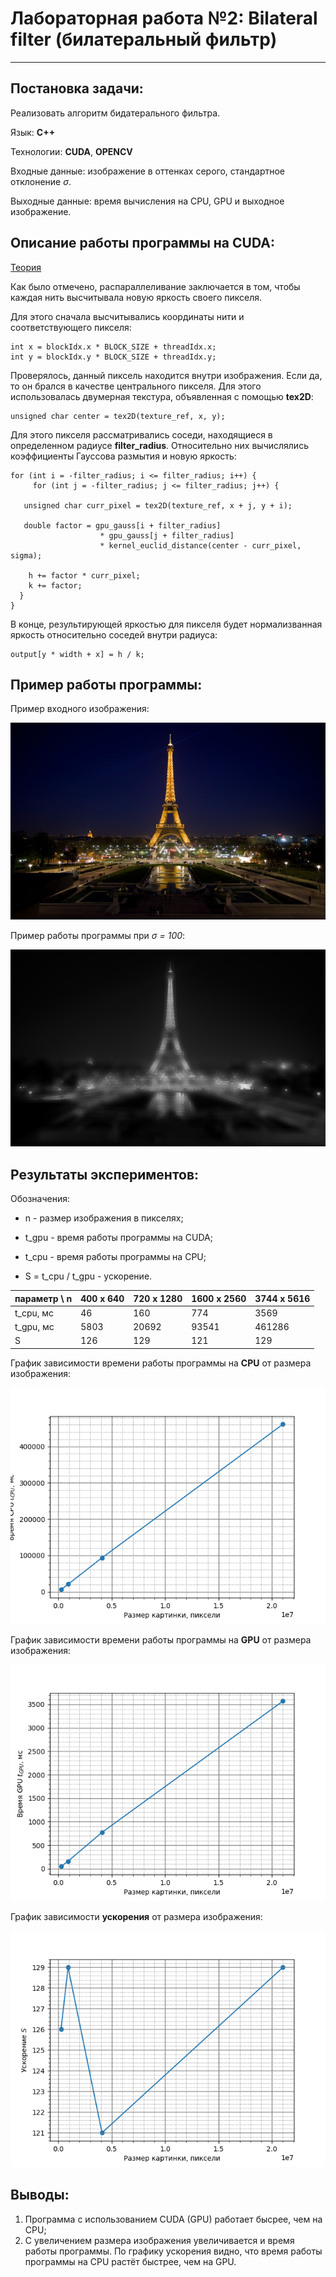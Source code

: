 # Лабораторная работа №2: Bilateral filter (билатеральный фильтр)
***

## Постановка задачи:

Реализовать алгоритм бидатерального фильтра.
 
Язык: __C++__

Технологии: __CUDA__, __OPENCV__

Входные данные: изображение в оттенках серого, стандартное отклонение *σ*.

Выходные данные: время вычисления на CPU, GPU и выходное изображение.

## Описание работы программы на CUDA:

[Теория](https://github.com/PavelYakimov/HPC-SamaraUniversity-Fall-2021/blob/main/bilateral.pdf)

Как было отмечено, распараллеливание заключается в том, чтобы каждая нить высчитывала новую яркость своего пикселя.

Для этого сначала высчитывались координаты нити и соответствующего пикселя:

```
int x = blockIdx.x * BLOCK_SIZE + threadIdx.x;
int y = blockIdx.y * BLOCK_SIZE + threadIdx.y;
```

Проверялось, данный пиксель находится внутри изображения. Если да, то он брался в качестве центрального пикселя. Для этого использовалась двумерная текстура, объявленная с помощью __tex2D__:

```
unsigned char center = tex2D(texture_ref, x, y);
```

Для этого пикселя рассматривались соседи, находящиеся в определенном радиусе __filter_radius__. Относительно них вычислялись коэффициенты Гауссова размытия и новую яркость:

```
for (int i = -filter_radius; i <= filter_radius; i++) {
	 for (int j = -filter_radius; j <= filter_radius; j++) {
  
   unsigned char curr_pixel = tex2D(texture_ref, x + j, y + i);
   
   double factor = gpu_gauss[i + filter_radius] 
                    * gpu_gauss[j + filter_radius] 
                    * kernel_euclid_distance(center - curr_pixel, sigma);
                    
    h += factor * curr_pixel;
    k += factor;
  }
}

```

В конце, результирующей яркостью для пикселя будет нормализванная яркость относительно соседей внутри радиуса:

```
output[y * width + x] = h / k;
```

## Пример работы программы:

Пример входного изображения:

![Входное изображение](https://github.com/DimaScientist/HPC/blob/main/Bilateral%20Filter/images/eiffel_640_400.jpg)

Пример работы программы при *σ = 100*:

![Выходное изображение](https://github.com/DimaScientist/HPC/blob/main/Bilateral%20Filter/images/result.jpg)


## Результаты экспериментов:

Обозначения:

* n - размер изображения в пикселях;

* t_gpu - время работы программы на CUDA;

* t_cpu - время работы программы на CPU;

* S = t_cpu / t_gpu - ускорение.

| параметр \ n | 400 x 640    | 720 x 1280   | 1600 x 2560   | 3744 x 5616    |
| ------------ | ------------ | ------------ | ------------- | -------------- | 
| t_cpu, мс    |  46          | 160          | 774           | 3569           | 
| t_gpu, мс    | 5803         | 20692        | 93541         | 461286         |
| S            | 126          | 129          | 121           | 129            |

График зависимости времени работы программы на __CPU__ от размера изображения:

![График зависимости времени работы программы на CPU от размера изображения](https://github.com/DimaScientist/HPC/blob/main/Bilateral%20Filter/images/cpu.png)

График зависимости времени работы программы на __GPU__ от размера изображения:

![График зависимости времени работы программы на GPU от размера изображения](https://github.com/DimaScientist/HPC/blob/main/Bilateral%20Filter/images/gpu.png)

График зависимости __ускорения__ от размера изображения:

![График зависимости ускорения от размера изображения](https://github.com/DimaScientist/HPC/blob/main/Bilateral%20Filter/images/boost.png)

## Выводы:

1. Программа с использованием CUDA (GPU) работает бысрее, чем на CPU;
2. С увеличением размера изображения увеличивается и время работы программы. По графику ускорения видно, что время работы программы на CPU растёт быстрее, чем на GPU.

